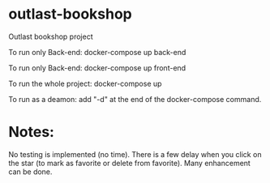 # outlast-bookshop
Outlast bookshop project

To run only Back-end:
docker-compose up back-end

To run only Back-end:
docker-compose up front-end

To run the whole project:
docker-compose up 

To run as a deamon: add "-d" at the end of the docker-compose command. 

# Notes: 
No testing is implemented (no time).
There is a few delay when you click on the star (to mark as favorite or delete from favorite).
Many enhancement can be done. 